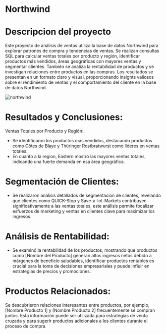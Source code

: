 # Northwind

# Descripcion del proyecto
Este proyecto de análisis de ventas utiliza la base de datos Northwind para explorar patrones de compra y tendencias de ventas. Se realizan consultas SQL para calcular ventas totales por producto y región, identificar productos más vendidos, áreas geográficas con mayores ventas y segmentar clientes. También se analiza la rentabilidad de productos y se investigan relaciones entre productos en las compras. Los resultados se presentan en un formato claro y visual, proporcionando insights valiosos sobre el rendimiento de ventas y el comportamiento del cliente en la base de datos Northwind.

 ![northwind](https://github.com/portfoliosergiobi/Northwind/assets/148883570/bf1ffd31-37c5-4d1e-b22f-2a11b0c1f2e5)

# Resultados y Conclusiones:
Ventas Totales por Producto y Región:
- Se identificaron los productos más vendidos, destacando productos como Côtes de Blaye y Thüringer Rostbratwurst como líderes en ventas totales.
- En cuanto a la region, Eastern mostró las mayores ventas totales, indicando una fuerte demanda en esa área geográfica.

# Segmentación de Clientes:
- Se realizaron análisis detallados de segmentación de clientes, revelando que clientes como QUICK-Stop y Save-a-lot-Markets contribuyen significativamente a las ventas totales, este análisis permite focalizar esfuerzos de marketing y ventas en clientes clave para maximizar los ingresos.

# Análisis de Rentabilidad:
- Se examinó la rentabilidad de los productos, mostrando que productos como [Nombre del Producto] generan altos ingresos netos debido a márgenes de beneficio saludables, identificar productos rentables es crucial para la toma de decisiones empresariales y puede influir en estrategias de precios y promociones.

# Productos Relacionados:
Se descubrieron relaciones interesantes entre productos, por ejemplo, [Nombre Producto 1] y [Nombre Producto 2] frecuentemente se compran juntos.
Esta información puede ser utilizada para estrategias de venta cruzada y para sugerir productos adicionales a los clientes durante el proceso de compra.


